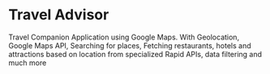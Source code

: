 # Travel Advisor
 Travel Companion Application using Google Maps. With Geolocation, Google Maps API, Searching for places, Fetching restaurants, hotels and attractions based on location from specialized Rapid APIs, data filtering and much more
